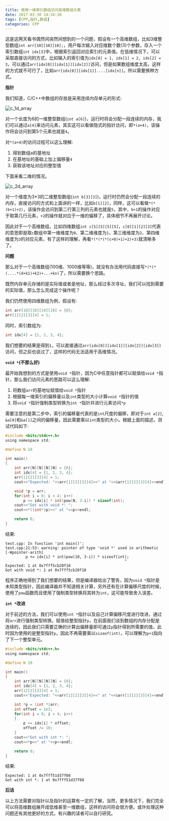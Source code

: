 ```yaml
---
title: 使用一维索引数组访问高维数组元素
date: 2017-03-30 14:34:10
tags: [CPP,指针,数组]
categories: CPP
---
```


这是这两天看书偶然间突然间想到的一个问题，假设有一个高维数组，比如3维整型数组`int arr[10][10][10];`，用户每次输入对应维数个数(3)个参数，存入一个索引数组`int idx[3]`中，根据索引返回对应索引的元素值。在低维情况下，可以采取直接访问的方式，比如输入的索引值为`idx[0] = 1, idx[1] = 2, idx[2] = 3`，可以通过`arr[idx[0]][idx[1]][idx[2]]`访问，但是如果数组维度太高，这样的方式就不可行了，比如`arr[idx[0]][idx[1]]....[idx[n]]`。所以需要换种方式。

<!-- more -->

**指针**

我们知道，C/C++中数组的存放是采用连续内存单元的形式:

![c_1d_array](c_1d_array.png)

对一个长度为6的一维整型数组(`int a[6]`)，运行时将会分配一段连续的内存，我们可以通过`a[4]`来访问元素，其实这可以看做隐式的指针访问，即`*(a+4)`，该操作将会访问到第5个元素也就是`4`。

对`*(a+4)`的访问过程可以这么理解:

1. 得到数组a的基地址
2. 在基地址的基础上加上偏移量`4`
3. 获取该地址对应的整型值

下面来看二维的情况。

![c_2d_array](c_2d_array.png)

对一个维度为3\*3的二维整型数组(`int b[3][3]`)，运行时仍然会分配一段连续的内存，直接访问的方式和上面讲的一样，比如`b[1][2]`，同样，这可以看做`*(*(b+1)+2)`，该操作会访问到第二行第三列的元素也就是`5`，其中，`b+1`的操作对应于取第几行元素，`+2`的操作就对应于一维的偏移了，具体细节不再展开讨论。

因此对于一个高维数组，比如四维数组`int c[5][5][5][5]`，`c[0][1][2][3]`代表的意思即是取`c`数组中第一维维度为`0`、第二维维度为`1`、第三维维度为`2`、第四维维度为`3`的对应元素，有了这样的理解，再看`*(*(*(*(c+0)+1)+2)+3)`就清晰多了。

**问题**

那么对于一个高维数组(100维、1000维等等)，就没有办法用代码直接写`*(*(*(....*(d+k1)+k2)+...+kn)`了，所以需要换个思路。

既然内存单元存储的是实际值或者是地址，那么经过多次寻址，我们可以找到需要的实际值，那么怎么完成这个操作呢？

我们仍然使用四维数组为例，假设有:

```C
int arr[10][10][10][10] = {0};
arr[1][2][3][4] = 1;
```

同时，索引数组为:

```C
int idx[4] = {1, 2, 3, 4};
```

我们想要的结果是得到`1`，可以直接通过`arr[idx[0]][idx[1]][idx[2]][idx[3]]`访问，但之前也说过了，这样的代码无法适用于高维情况。

**`void *`(不那么好)**

最开始我想到的方式是使用`void *`指针，因为C中任意指针都可以赋值给`void *`指针，那么我们访问元素的思路可以这么理解:

1. 将数组`arr`的基地址赋值给`void *`指针
2. 根据每一维索引的偏移量以及`int`类型的大小计算`void *`指针的值
3. 将`void *`指针强制类型转换为`int *`指针并进行元素访问`*p`

需要注意的是第二步中，索引的偏移量代表的是`int`尺度的偏移，即对于`int a[2]`, `&a[0]`和`&a[1]`之间的偏移量，因此需要乘以`int`类型的大小。根据上面的描述，测试代码如下:

```C
#include <bits/stdc++.h>
using namespace std;

#define N 10

int main()
{
    int arr[N][N][N][N] = {0};
    int idx[4] = {1, 2, 3, 4};
    arr[1][2][3][4] = 1;
    cout<<"Expected: "<<arr[1][2][3][4]<<" at "<<&arr[1][2][3][4]<<endl;

    void *p = arr;
    for(int i = 0; i < 4; i++)
        p += idx[i] * int(pow(N, 3-i)) * sizeof(int);
    cout<<"Got with void *: ";
    cout<<*((int*)p)<<" at "<<p<<endl;

    return 0;
}
```

结果:

```
test.cpp: In function 'int main()':
test.cpp:21:53: warning: pointer of type 'void *' used in arithmetic [-Wpointer-arith]
         p += idx[i] * int(pow(10, 3-i)) * sizeof(int);
                                                     ^
Expected: 1 at 0x7fff5cb20f18
Got with void *: 1 at 0x7fff5cb20f18
```

程序正确地得到了我们想要的结果，但是编译器给出了警告，因为`void *`指针是未知类型指针，因此编译器并不知道相关计算，另外还有在计算偏移尺度的时候，使用了`pow`函数而且使用了强制类型转换将其转为`int`，这可能导致舍入误差。

**`int *`改进**

对于前述的方法，我们可以使用`int *`指针以及自己计算偏移尺度进行改进，通过将`arr`进行强制类型转换，赋值给整型指针`p`，在前面我们谈到数组的内存分配是连续的，因此我们只需要正确的计算出偏移量即可通过`p`指针得到所需要的值，此时因为使用的是整型指针`p`，因此不再需要乘以`sizeof(int)`，可以理解为`p+1`指向了下一个整型单元。

```C
#include <bits/stdc++.h>
using namespace std;

#define N 10

int main()
{
    int arr[N][N][N][N] = {0};
    int idx[4] = {1, 2, 3, 4};
    arr[1][2][3][4] = 1;
    cout<<"Expected: "<<arr[1][2][3][4]<<" at "<<&arr[1][2][3][4]<<endl;

    int *p = (int *)arr;
    int offset = 1e3;
    for(int i = 0; i < 4; i++)
    {
        p += idx[i] * offset;
        offset /= 10;
    }
    cout<<"Got with int *: ";
    cout<<*p<<" at "<<p<<endl;

    return 0;
}
```

结果:

```
Expected: 1 at 0x7fff51d37f08
Got with int *: 1 at 0x7fff51d37f08
```

**后话**

以上方法需要对指针以及指针的运算有一定的了解，当然，更多情况下，我们完全可以将高维数组展开成低维甚至一维数组，这样的访问将会很方便。或许处理这种问题还有其他更好的方式，有兴趣的读者可以自行研究。